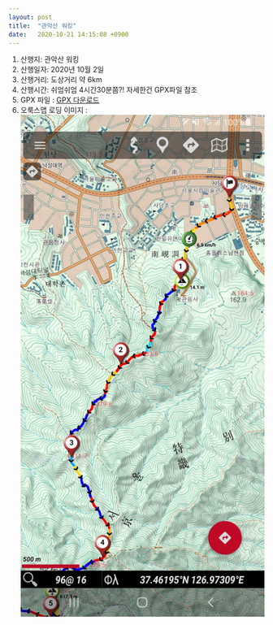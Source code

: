 ```yaml
---
layout: post
title:  "관악산 워킹"
date:   2020-10-21 14:15:08 +0900
---
```


1. 산행지: 관악산 워킹  
2. 산행일자: 2020년 10월 2일  
3. 산행거리: 도상거리 약 6km
4. 산행시간: 쉬엄쉬엄 4시간30분쯤?! 자세한건 GPX파일 참조  
5. GPX 파일 : <a href="https://github.com/sansonyeo/oruxmaps/blob/master/tracklogs/%EC%A4%80%EC%95%94%EC%9E%A520200314_1200.gpx.zip">GPX 다운로드</a>  
6. 오룩스맵 로딩 이미지 :
	![관악산오룩스맵캡처](/assets/img/road/02.jpg)  

